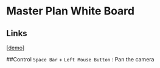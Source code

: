 # Master Plan White Board
## Links
[[demo](https://rawcdn.githack.com/b199er/MasterPlanWhiteBoard/86629ab9281864fd0369e8f859a7f40a4d1edbbe/index.html)]

##Control
```Space Bar``` + ```Left Mouse Button``` : Pan the camera

 
